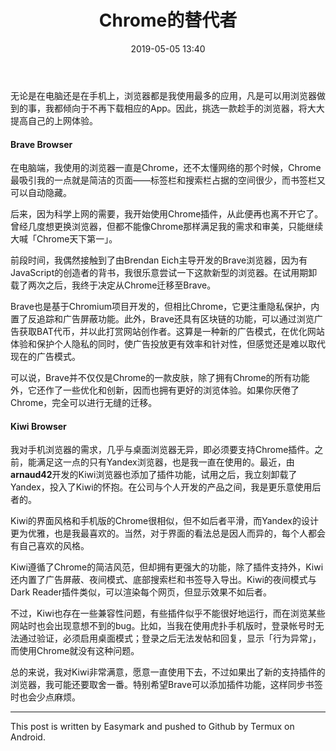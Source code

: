﻿---
layout: post
title: Chrome的替代者
date: 2019-05-05 13:40
categories: essay
tags: 工具
---

无论是在电脑还是在手机上，浏览器都是我使用最多的应用，凡是可以用浏览器做到的事，我都倾向于不再下载相应的App。因此，挑选一款趁手的浏览器，将大大提高自己的上网体验。

#### Brave Browser
在电脑端，我使用的浏览器一直是Chrome，还不太懂网络的那个时候，Chrome最吸引我的一点就是简洁的页面——标签栏和搜索栏占据的空间很少，而书签栏又可以自动隐藏。

后来，因为科学上网的需要，我开始使用Chrome插件，从此便再也离不开它了。曾经几度想更换浏览器，但都不能像Chrome那样满足我的需求和审美，只能继续大喊「Chrome天下第一」。

前段时间，我偶然接触到了由Brendan Eich主导开发的Brave浏览器，因为有JavaScript的创造者的背书，我很乐意尝试一下这款新型的浏览器。在试用期卸载了两次之后，我终于决定从Chrome迁移至Brave。

Brave也是基于Chromium项目开发的，但相比Chrome，它更注重隐私保护，内置了反追踪和广告屏蔽功能。此外，Brave还具有区块链的功能，可以通过浏览广告获取BAT代币，并以此打赏网站创作者。这算是一种新的广告模式，在优化网站体验和保护个人隐私的同时，使广告投放更有效率和针对性，但感觉还是难以取代现在的广告模式。

可以说，Brave并不仅仅是Chrome的一款皮肤，除了拥有Chrome的所有功能外，它还作了一些优化和创新，因而也拥有更好的浏览体验。如果你厌倦了Chrome，完全可以进行无缝的迁移。

#### Kiwi Browser
我对手机浏览器的需求，几乎与桌面浏览器无异，即必须要支持Chrome插件。之前，能满足这一点的只有Yandex浏览器，也是我一直在使用的。最近，由**arnaud42**开发的Kiwi浏览器也添加了插件功能，试用之后，我立刻卸载了Yandex，投入了Kiwi的怀抱。在公司与个人开发的产品之间，我是更乐意使用后者的。

Kiwi的界面风格和手机版的Chrome很相似，但不如后者平滑，而Yandex的设计更为优雅，也是我最喜欢的。当然，对于界面的看法总是因人而异的，每个人都会有自己喜欢的风格。

Kiwi遵循了Chrome的简洁风范，但却拥有更强大的功能，除了插件支持外，Kiwi还内置了广告屏蔽、夜间模式、底部搜索栏和书签导入导出。Kiwi的夜间模式与Dark Reader插件类似，可以渲染每个网页，但显示效果不如后者。

不过，Kiwi也存在一些兼容性问题，有些插件似乎不能很好地运行，而在浏览某些网站时也会出现意想不到的bug。比如，当我在使用虎扑手机版时，登录帐号时无法通过验证，必须启用桌面模式；登录之后无法发帖和回复，显示「行为异常」，而使用Chrome就没有这种问题。

总的来说，我对Kiwi非常满意，愿意一直使用下去，不过如果出了新的支持插件的浏览器，我可能还要取舍一番。特别希望Brave可以添加插件功能，这样同步书签时也会少点麻烦。

-----
This post is written by Easymark and pushed to Github by Termux on Android.